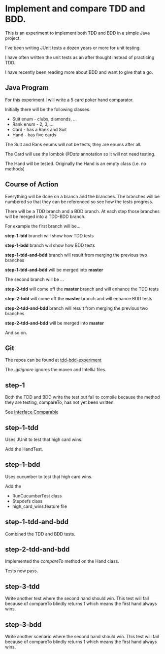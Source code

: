 # Implement and compare TDD and BDD.

This is an experiment to implement both TDD and BDD in a simple Java project.

I've been writing JUnit tests a dozen years or more for unit testing.

I have often written the unit tests as an after thought instead of practicing TDD.

I have recently been reading more about BDD and want to give that a go.

## Java Program

For this experiment I will write a 5 card poker hand comparator.

Initially there will be the following classes.

* Suit enum - clubs, diamonds, ...
* Rank enum - 2, 3, ...
* Card - has a Rank and Suit
* Hand - has five cards

The Suit and Rank enums will not be tests, they are enums after all.

The Card will use the lombok _@Data_ annotation so it will not need testing.

The Hand will be tested. Originally the Hand is an empty class (i.e. no methods)

## Course of Action

Everything will be done on a branch and the branches. The branches will be numbered so that they can be referenced so see how the tests progress.

There will be a TDD branch and a BDD branch. At each step those branches will be merged into a TDD-BDD branch.

For example the first branch will be...

__step-1-tdd__ branch will show how TDD tests

__step-1-bdd__ branch will show how BDD tests

__step-1-tdd-and-bdd__ branch will result from merging the previous two branches

__step-1-tdd-and-bdd__ will be merged into __master__


The second branch will be ...

__step-2-tdd__ will come off the __master__ branch and will enhance the TDD tests

__step-2-bdd__ will come off the __master__ branch and will enhance BDD tests

__step-2-tdd-and-bdd__ branch will result from merging the previous two branches

__step-2-tdd-and-bdd__ will be merged into __master__

And so on.

## Git 

The repos can be found at [tdd-bdd-experiment](https://github.com/gpratte/tdd-bdd-experiment.git)

The _.gitignore_ ignores the maven and IntelliJ files.

## step-1
Both the TDD and BDD write the test but fail to compile because the method they are testing, compareTo, has not yet been written.

See [Interface Comparable<T>](https://docs.oracle.com/javase/8/docs/api/java/lang/Comparable.html)

## step-1-tdd

Uses JUnit to test that high card wins.

Add the HandTest.

## step-1-bdd

Uses cucumber to test that high card wins.

Add the
* RunCucumberTest class
* Stepdefs class
* high_card_wins.feature file

## step-1-tdd-and-bdd

Combined the TDD and BDD tests.

## step-2-tdd-and-bdd

Implemented the _compareTo_ method on the Hand class. 

Tests now pass.

## step-3-tdd

Write another test where the second hand should win. This test will fail because of compareTo blindly returns 1 which means the first hand always wins.
## step-3-bdd

Write another scenario where the second hand should win. This test will fail because of compareTo blindly returns 1 which means the first hand always wins.
